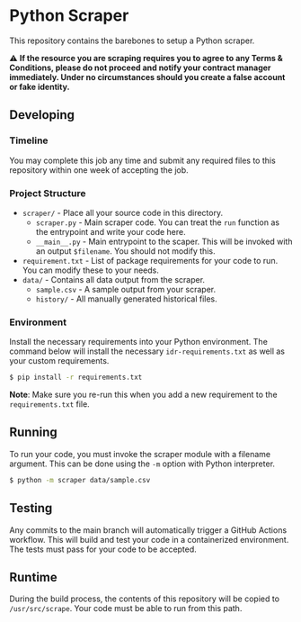 # Python Scraper
This repository contains the barebones to setup a Python scraper.

:warning: **If the resource you are scraping requires you to agree to any Terms & Conditions, please do not proceed and notify your contract manager immediately.  Under no circumstances should you create a false account or fake identity.**

## Developing
### Timeline
You may complete this job any time and submit any required files to this repository within one week of accepting the job.

### Project Structure
- `scraper/` - Place all your source code in this directory.
  - `scraper.py` - Main scraper code. You can treat the `run` function as the entrypoint and write your code here.
  - `__main__.py` - Main entrypoint to the scaper. This will be invoked with an output `$filename`. You should not modify this.
- `requirement.txt` - List of package requirements for your code to run. You can modify these to your needs.
- `data/` - Contains all data output from the scraper.
  - `sample.csv` - A sample output from your scraper.
  - `history/` - All manually generated historical files.

### Environment
Install the necessary requirements into your Python environment. The command below will install the necessary `idr-requirements.txt` as well as your custom requirements.
```bash
$ pip install -r requirements.txt
```

__Note__: Make sure you re-run this when you add a new requirement to the `requirements.txt` file.

## Running
To run your code, you must invoke the scraper module with a filename argument. This can be done using the `-m` option with Python interpreter.
```bash
$ python -m scraper data/sample.csv
```

## Testing
Any commits to the main branch will automatically trigger a GitHub Actions workflow. This will build and test your code in a containerized environment. The tests must pass for your code to be accepted.

## Runtime
During the build process, the contents of this repository will be copied to `/usr/src/scrape`. Your code must be able to run from this path.
